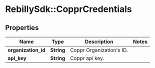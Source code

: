# RebillySdk::CopprCredentials

## Properties
Name | Type | Description | Notes
------------ | ------------- | ------------- | -------------
**organization_id** | **String** | Coppr Organization&#x27;s ID. | 
**api_key** | **String** | Coppr api key. | 

